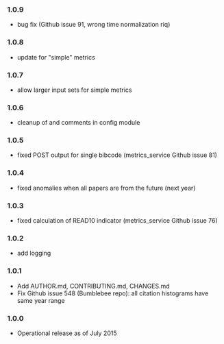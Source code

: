 ### 1.0.9

* bug fix (Github issue 91, wrong time normalization riq)

### 1.0.8

* update for "simple" metrics

### 1.0.7

* allow larger input sets for simple metrics

### 1.0.6

* cleanup of and comments in config module

### 1.0.5

* fixed POST output for single bibcode (metrics_service Github issue 81)

### 1.0.4

* fixed anomalies when all papers are from the future (next year)

### 1.0.3

* fixed calculation of READ10 indicator (metrics_service Github issue 76)

### 1.0.2

* add logging

### 1.0.1

* Add AUTHOR.md, CONTRIBUTING.md, CHANGES.md
* Fix Github issue 548 (Bumblebee repo): all citation histograms have same year range

### 1.0.0

* Operational release as of July 2015
